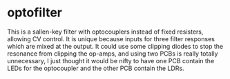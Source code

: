# optofilter
This is a sallen-key filter with optocouplers instead of fixed resisters, allowing CV control. It is unique because inputs for three filter responses which are mixed at the output. It could use some clipping diodes to stop the resonance from clipping the op-amps, and using two PCBs is really totally unnecessary, I just thought it would be nifty to have one PCB contain the LEDs for the optocoupler and the other PCB contain the LDRs.
